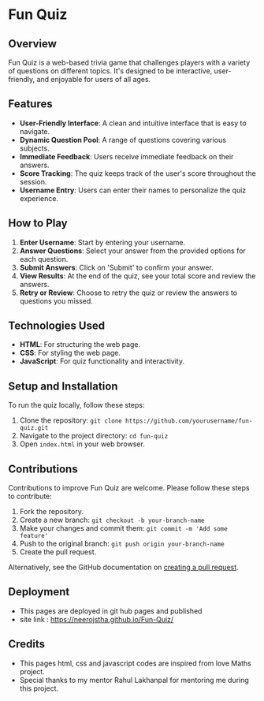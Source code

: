 # Fun Quiz

## Overview
Fun Quiz is a web-based trivia game that challenges players with a variety of questions on different topics. It's designed to be interactive, user-friendly, and enjoyable for users of all ages.

## Features
- **User-Friendly Interface**: A clean and intuitive interface that is easy to navigate.
- **Dynamic Question Pool**: A range of questions covering various subjects.
- **Immediate Feedback**: Users receive immediate feedback on their answers.
- **Score Tracking**: The quiz keeps track of the user's score throughout the session.
- **Username Entry**: Users can enter their names to personalize the quiz experience.

## How to Play
1. **Enter Username**: Start by entering your username.
2. **Answer Questions**: Select your answer from the provided options for each question.
3. **Submit Answers**: Click on 'Submit' to confirm your answer.
4. **View Results**: At the end of the quiz, see your total score and review the answers.
5. **Retry or Review**: Choose to retry the quiz or review the answers to questions you missed.

## Technologies Used
- **HTML**: For structuring the web page.
- **CSS**: For styling the web page.
- **JavaScript**: For quiz functionality and interactivity.

## Setup and Installation
To run the quiz locally, follow these steps:
1. Clone the repository: `git clone https://github.com/yourusername/fun-quiz.git`
2. Navigate to the project directory: `cd fun-quiz`
3. Open `index.html` in your web browser.

## Contributions
Contributions to improve Fun Quiz are welcome. Please follow these steps to contribute:
1. Fork the repository.
2. Create a new branch: `git checkout -b your-branch-name`
3. Make your changes and commit them: `git commit -m 'Add some feature'`
4. Push to the original branch: `git push origin your-branch-name`
5. Create the pull request.

Alternatively, see the GitHub documentation on [creating a pull request](https://docs.github.com/en/github/collaborating-with-issues-and-pull-requests/creating-a-pull-request).

## Deployment
- This pages are deployed in git hub pages and published
- site link : https://neerojstha.github.io/Fun-Quiz/

## Credits
- This pages html, css and javascript codes are inspired from love Maths project.
- Special thanks to my mentor Rahul Lakhanpal for mentoring me during this project.
